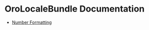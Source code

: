 OroLocaleBundle Documentation
=============================

- [Number Formatting](#number-formatting)
